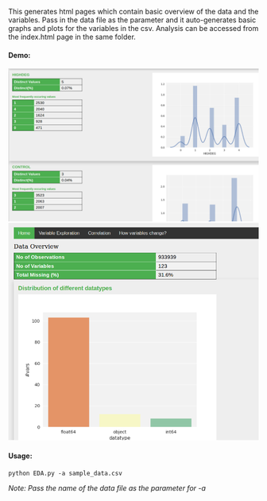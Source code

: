 This generates html pages which contain basic overview of the data and the variables.
Pass in the data file as the parameter and it auto-generates basic graphs and plots for the variables in the csv. Analysis can be accessed from the index.html page in the same folder.
#### **Demo:**
![Home_Page](https://raw.githubusercontent.com/siddhantmaharana/Exploratory_Analysis/master/demo_img1.png)
![Variable Analysis_Page](https://raw.githubusercontent.com/siddhantmaharana/Exploratory_Analysis/master/demo_img0.png)
#### **Usage:**

```
python EDA.py -a sample_data.csv
```
_Note: Pass the name of the data file as the parameter for -a_
